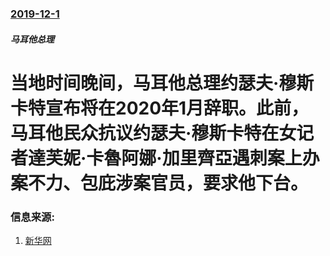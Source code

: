 ### [2019-12-1](/news/2019/12/1/index.md)

##### 马耳他总理
#  当地时间晚间，马耳他总理约瑟夫·穆斯卡特宣布将在2020年1月辞职。此前，马耳他民众抗议约瑟夫·穆斯卡特在女记者達芙妮·卡魯阿娜·加里齊亞遇刺案上办案不力、包庇涉案官员，要求他下台。 




### 信息来源:

1. [新华网](http://world.people.com.cn/n1/2019/1202/c1002-31485624.html)
